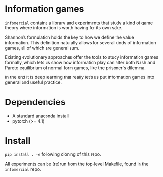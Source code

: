 # Information games

`infomercial` contains a library and experiments that study a kind of game theory where information is worth having for its own sake. 

Shannon’s formulation holds the key to how we define the value information. This definition naturally allows for several kinds of information games, all of which are general sum. 

Existing evolutionary approaches offer the tools to study information games formally, which lets us show how information play can alter both Nash and Pareto equilibrium of normal form games, like the prisoner's dilemma. 

In the end it is deep learning that really let’s us put information games into general and useful practice.

# Dependencies

- A standard anaconda install
- pytorch (>= 4.1)

# Install

`pip install . -e` following cloning of this repo.

All experiments can be (re)run from the top-level Makefile, found in the `infomercial` repo. 
